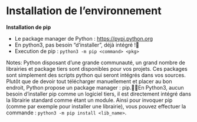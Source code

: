 # Installation de l’environnement

**Installation de pip**

* Le package manager de Python : https://pypi.python.org
* En python3, pas besoin “d’installer”, déjà intégré !
* Execution de pip : `python3 -m pip <command> <pkg>`

Notes:
Python disposant d’une grande communauté, un grand nombre de librairies et package tiers sont disponibles pour vos projets. Ces packages sont simplement des scripts python qui seront intégrés dans vos sources. Plutôt que de devoir tout télécharger manuellement et placer au bon endroit, Python propose un package manager : pip.En Python3, aucun besoin d’installer pip comme un logiciel tiers, il est directement intégré dans la librairie standard comme étant un module. Ainsi pour invoquer pip (comme par exemple pour installer une librairie), vous pouvez effectuer la commande : `python3 -m pip install <lib_name>`.
